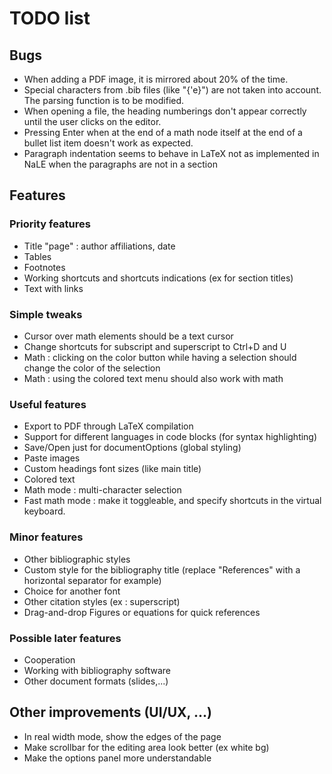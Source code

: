 # TODO list
## Bugs
- When adding a PDF image, it is mirrored about 20% of the time.
- Special characters from .bib files (like "{\'e}") are not taken into account. The parsing function is to be modified.
- When opening a file, the heading numberings don't appear correctly until the user clicks on the editor.
- Pressing Enter when at the end of a math node itself at the end of a bullet list item doesn't work as expected.
- Paragraph indentation seems to behave in LaTeX not as implemented in NaLE when the paragraphs are not in a section

## Features
### Priority features
- Title "page" : author affiliations, date
- Tables
- Footnotes
- Working shortcuts and shortcuts indications (ex for section titles)
- Text with links

### Simple tweaks
- Cursor over math elements should be a text cursor
- Change shortcuts for subscript and superscript to Ctrl+D and U
- Math : clicking on the color button while having a selection should change the color of the selection
- Math : using the colored text menu should also work with math

### Useful features
- Export to PDF through LaTeX compilation
- Support for different languages in code blocks (for syntax highlighting)
- Save/Open just for documentOptions (global styling)
- Paste images
- Custom headings font sizes (like main title)
- Colored text
- Math mode : multi-character selection
- Fast math mode : make it toggleable, and specify shortcuts in the virtual keyboard.

### Minor features
- Other bibliographic styles
- Custom style for the bibliography title (replace "References" with a horizontal separator for example)
- Choice for another font
- Other citation styles (ex : superscript)
- Drag-and-drop Figures or equations for quick references

### Possible later features
- Cooperation
- Working with bibliography software
- Other document formats (slides,...)

## Other improvements (UI/UX, ...)
- In real width mode, show the edges of the page
- Make scrollbar for the editing area look better (ex white bg)
- Make the options panel more understandable